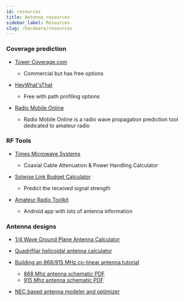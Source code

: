 ```yaml
---
id: resources
title: Antenna resources
sidebar_label: Resources
slug: /hardware/resources
---
```



### Coverage prediction

* [Tower Coverage.com](https://www.towercoverage.com/)
    * Commercial but has free options


* [HeyWhat'sThat](http://www.heywhatsthat.com/)
    * Free with path profiling options


* [Radio Mobile Online](https://www.ve2dbe.com/rmonline_s.asp)
    * Radio Mobile Online is a radio wave propagation prediction tool dedicated to amateur radio


### RF Tools

* [Times Microwave Systems](https://www.timesmicrowave.com/calculator/?Product=RG-6&RunLength=10&Frequency=868)
    * Coaxial Cable Attenuation & Power Handling Calculator


* [Solwise Link Budget Calculator](https://www.solwise.co.uk/link-budget.htm)
    * Predict the received signal strength


* [Amateur Radio Toolkit](https://play.google.com/store/apps/details?id=com.daveyhollenberg.amateurradiotoolkit)
    * Android app with lots of antenna information


### Antenna designs

* [1/4 Wave Ground Plane Antenna Calculator](https://m0ukd.com/calculators/quarter-wave-ground-plane-antenna-calculator/)


* [Quadrifilar helicoidal antenna calculator](https://jcoppens.com/ant/qfh/calc.en.php)


* [Building an 868/915 MHz co-linear antenna tutorial](https://www.youtube.com/watch?v=1_1LxuOngHs)
    * [868 Mhz antenna schematic PDF](https://github.com/IRNAS/ttn-irnas-gw/blob/master/Collinear868MHzLoRaantenna.PDF)
    * [915 Mhz antenna schematic PDF](https://github.com/IRNAS/ttn-irnas-gw/blob/master/CollinearLoRaantenna915MHzIRNAS.PDF)


* [NEC based antenna modeler and optimizer](https://www.qsl.net/4nec2/)